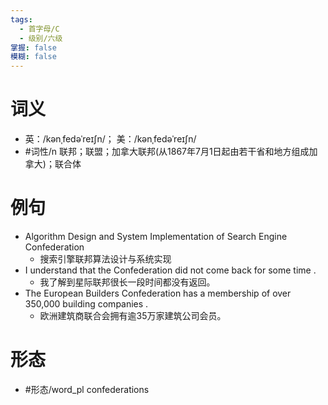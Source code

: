 ```yaml
---
tags:
  - 首字母/C
  - 级别/六级
掌握: false
模糊: false
---
```

# 词义
- 英：/kənˌfedəˈreɪʃn/； 美：/kənˌfedəˈreɪʃn/
- #词性/n  联邦；联盟；加拿大联邦(从1867年7月1日起由若干省和地方组成加拿大)；联合体
# 例句
- Algorithm Design and System Implementation of Search Engine Confederation
	- 搜索引擎联邦算法设计与系统实现
- I understand that the Confederation did not come back for some time .
	- 我了解到星际联邦很长一段时间都没有返回。
- The European Builders Confederation has a membership of over 350,000 building companies .
	- 欧洲建筑商联合会拥有逾35万家建筑公司会员。
# 形态
- #形态/word_pl confederations
